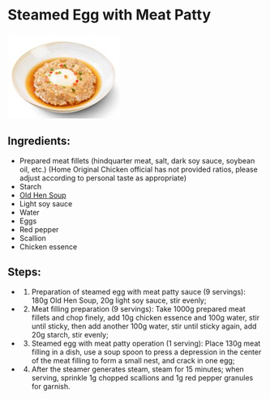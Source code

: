 # Steamed Egg with Meat Patty

![Steamed Egg with Meat Patty](../../images/%E8%82%89%E9%A5%BC%E8%92%B8%E8%9B%8B.png)


## Ingredients:
- Prepared meat fillets (hindquarter meat, salt, dark soy sauce, soybean oil, etc.) (Home Original Chicken official has not provided ratios, please adjust according to personal taste as appropriate)
- Starch
- [Old Hen Soup](../soups/Old%20Hen%20Soup.md)
- Light soy sauce
- Water
- Eggs
- Red pepper
- Scallion
- Chicken essence

## Steps:

- 1. Preparation of steamed egg with meat patty sauce (9 servings): 180g Old Hen Soup, 20g light soy sauce, stir evenly;
- 2. Meat filling preparation (9 servings): Take 1000g prepared meat fillets and chop finely, add 10g chicken essence and 100g water, stir until sticky, then add another 100g water, stir until sticky again, add 20g starch, stir evenly;
- 3. Steamed egg with meat patty operation (1 serving): Place 130g meat filling in a dish, use a soup spoon to press a depression in the center of the meat filling to form a small nest, and crack in one egg;
- 4. After the steamer generates steam, steam for 15 minutes; when serving, sprinkle 1g chopped scallions and 1g red pepper granules for garnish.